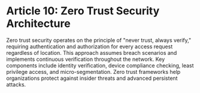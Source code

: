 # Article 10: Zero Trust Security Architecture

Zero trust security operates on the principle of "never trust, always verify," requiring authentication and authorization for every access request regardless of location. This approach assumes breach scenarios and implements continuous verification throughout the network. Key components include identity verification, device compliance checking, least privilege access, and micro-segmentation. Zero trust frameworks help organizations protect against insider threats and advanced persistent attacks.
